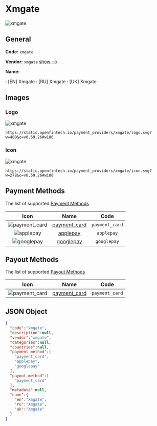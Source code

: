 
# Xmgate 
![xmgate](https://static.openfintech.io/payment_providers/xmgate/logo.svg?w=400&c=v0.59.26#w100)  

## General 
 
**Code:** `xmgate` 
 
**Vendor:** `xmgate` [show -->](/vendors/xmgate/) 
 
**Name:** 
 
:	[EN] Xmgate 
:	[RU] Xmgate 
:	[UK] Xmgate 
 

## Images 

### Logo 
 
![xmgate](https://static.openfintech.io/payment_providers/xmgate/logo.svg?w=400&c=v0.59.26#w100)  

```
https://static.openfintech.io/payment_providers/xmgate/logo.svg?w=400&c=v0.59.26#w100
```  

### Icon 
 
![xmgate](https://static.openfintech.io/payment_providers/xmgate/icon.svg?w=278&c=v0.59.26#w100)  

```
https://static.openfintech.io/payment_providers/xmgate/icon.svg?w=278&c=v0.59.26#w100
```  

## Payment Methods 
 
The list of supported [Payment Methods](/payment-methods/) 

|Icon|Name|Code| 
|:---:|:---:|:---:| 
|![payment_card](https://static.openfintech.io/payment_methods/payment_card/icon.svg?w=278&c=v0.59.26#w100) |[payment_card](/payment-methods/payment_card/)|`payment_card`| 
|![applepay](https://static.openfintech.io/payment_methods/applepay/icon.svg?w=278&c=v0.59.26#w100) |[applepay](/payment-methods/applepay/)|`applepay`| 
|![googlepay](https://static.openfintech.io/payment_methods/googlepay/icon.svg?w=278&c=v0.59.26#w100) |[googlepay](/payment-methods/googlepay/)|`googlepay`| 
 

## Payout Methods 
 
The list of supported [Payout Methods](/payout-methods/) 

|Icon|Name|Code| 
|:---:|:---:|:---:| 
|![payment_card](https://static.openfintech.io/payout_methods/payment_card/icon.svg?w=278&c=v0.59.26#w40) |[payment_card](payout-methodspayment_card/)|`payment_card`| 
 

## JSON Object 

```json
{
  "code":"xmgate",
  "description":null,
  "vendor":"xmgate",
  "categories":null,
  "countries":null,
  "payment_method":[
    "payment_card",
    "applepay",
    "googlepay"
  ],
  "payout_method":[
    "payment_card"
  ],
  "metadata":null,
  "name":{
    "en":"Xmgate",
    "ru":"Xmgate",
    "uk":"Xmgate"
  }
}
```  
